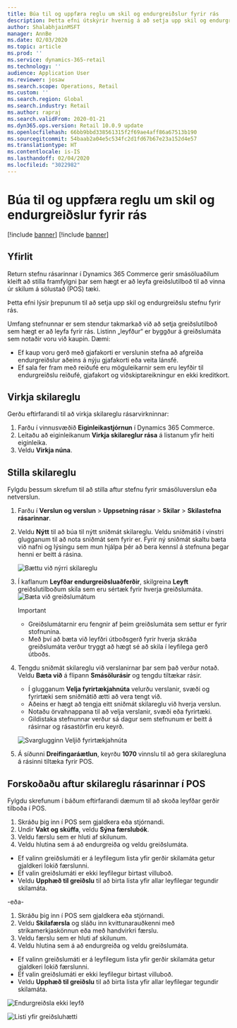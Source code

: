 ```yaml
---
title: Búa til og uppfæra reglu um skil og endurgreiðslur fyrir rás
description: Þetta efni útskýrir hvernig á að setja upp skil og endurgreiðslu stefnu fyrir rás.
author: ShalabhjainMSFT
manager: AnnBe
ms.date: 02/03/2020
ms.topic: article
ms.prod: ''
ms.service: dynamics-365-retail
ms.technology: ''
audience: Application User
ms.reviewer: josaw
ms.search.scope: Operations, Retail
ms.custom: ''
ms.search.region: Global
ms.search.industry: Retail
ms.author: rapraj
ms.search.validFrom: 2020-01-21
ms.dyn365.ops.version: Retail 10.0.9 update
ms.openlocfilehash: 66bb9bbd338561315f2f69ae4aff86a67513b190
ms.sourcegitcommit: 54baab2a04e5c534fc2d1fd67b67e23a152d4e57
ms.translationtype: HT
ms.contentlocale: is-IS
ms.lasthandoff: 02/04/2020
ms.locfileid: "3022982"
---
```

# <a name="create-and-update-a-returns-and-refunds-policy-for-a-channel"></a>Búa til og uppfæra reglu um skil og endurgreiðslur fyrir rás

[!include [banner](includes/banner.md)]
[!include [banner](includes/preview-banner.md)]


## <a name="overview"></a>Yfirlit

Return stefnu rásarinnar í Dynamics 365 Commerce gerir smásöluaðilum kleift að stilla framfylgni þar sem hægt er að leyfa greiðslutilboð til að vinna úr skilum á sölustað (POS) tæki.  

Þetta efni lýsir þrepunum til að setja upp skil og endurgreiðslu stefnu fyrir rás.

Umfang stefnunnar er sem stendur takmarkað við að setja greiðslutilboð sem hægt er að leyfa fyrir rás. Listinn „leyfður“ er byggður á greiðslumáta sem notaðir voru við kaupin. Dæmi:

- Ef kaup voru gerð með gjafakorti er verslunin stefna að afgreiða endurgreiðslur aðeins á nýju gjafakorti eða veita lánsfé. 
- Ef sala fer fram með reiðufé eru möguleikarnir sem eru leyfðir til endurgreiðslu reiðufé, gjafakort og viðskiptareikningur en ekki kreditkort. 


## <a name="enable-return-policy"></a>Virkja skilareglu

Gerðu eftirfarandi til að virkja skilareglu rásarvirkninnar:

1. Farðu í vinnusvæðið **Eiginleikastjórnun** í Dynamics 365 Commerce.
2. Leitaðu að eiginleikanum **Virkja skilareglur rása** á listanum yfir heiti eiginleika.
3. Veldu **Virkja núna**. 

## <a name="configure-return-policy"></a>Stilla skilareglu

Fylgdu þessum skrefum til að stilla aftur stefnu fyrir smásöluverslun eða netverslun.

1. Farðu í **Verslun og verslun** \> **Uppsetning rásar** \> **Skilar** \> **Skilastefna rásarinnar**.

2. Veldu **Nýtt** til að búa til nýtt sniðmát skilareglu. Veldu sniðmátið í vinstri glugganum til að nota sniðmát sem fyrir er. Fyrir ný sniðmát skaltu bæta við nafni og lýsingu sem mun hjálpa þér að bera kennsl á stefnuna þegar henni er beitt á rásina.

   ![Bættu við nýrri skilareglu](media/Return-policy-page1.png "Bæta við nýrri skilareglu")
     
   
3. Í kaflanum **Leyfðar endurgreiðsluaðferðir**, skilgreina **Leyft** greiðslutilboðum skila sem eru sértæk fyrir hverja greiðslumáta.
   ![Bæta við greiðslumátum](media/Return-policy-page2.PNG "Stilltu leyfðar greiðslumáta fyrir hverja greiðslugerð")
   
    > [!IMPORTANT]
    > - Greiðslumátarnir eru fengnir af þeim greiðslumáta sem settur er fyrir stofnunina.
    > - Með því að bæta við leyfðri útboðsgerð fyrir hverja skráða greiðslumáta verður tryggt að hægt sé að skila í leyfilega gerð útboðs.
    
4. Tengdu sniðmát skilareglu við verslanirnar þar sem það verður notað. Veldu **Bæta við** á flipann **Smásölurásir** og tengdu tiltækar rásir. 

    - Í glugganum **Velja fyrirtækjahnúta** velurðu verslanir, svæði og fyrirtæki sem sniðmátið ætti að vera tengt við.
    - Aðeins er hægt að tengja eitt sniðmát skilareglu við hverja verslun.
    - Notaðu örvahnappana til að velja verslanir, svæði eða fyrirtæki.
    - Gildistaka stefnunnar verður sá dagur sem stefnunum er beitt á rásirnar og rásastörfin eru keyrð. 

    ![Svarglugginn Veljið fyrirtækjahnúta](media/Return-policy-page3.PNG "Svarglugginn Veljið fyrirtækjahnúta")

5. Á síðunni **Dreifingaráætlun**, keyrðu **1070** vinnslu til að gera skilaregluna á rásinni tiltæka fyrir POS.

## <a name="preview-the-channel-return-policy-in-the-pos"></a>Forskoðaðu aftur skilareglu rásarinnar í POS

Fylgdu skrefunum í báðum eftirfarandi dæmum til að skoða leyfðar gerðir tilboða í POS.

1. Skráðu þig inn í POS sem gjaldkera eða stjórnandi.
2. Undir **Vakt og skúffa**, veldu **Sýna færslubók**.
3. Veldu færslu sem er hluti af skilunum. 
4. Veldu hlutina sem á að endurgreiða og veldu greiðslumáta.  
- Ef valinn greiðslumáti er á leyfilegum lista yfir gerðir skilamáta getur gjaldkeri lokið færslunni.
- Ef valin greiðslumáti er ekki leyfilegur birtast villuboð.
- Veldu **Upphæð til greiðslu** til að birta lista yfir allar leyfilegar tegundir skilamáta.

-eða-

1. Skráðu þig inn í POS sem gjaldkera eða stjórnandi.
2. Veldu **Skilafærsla** og sláðu inn kvittunarauðkenni með strikamerkjaskönnun eða með handvirkri færslu. 
3. Veldu færslu sem er hluti af skilunum. 
4. Veldu hlutina sem á að endurgreiða og veldu greiðslumáta.  
- Ef valinn greiðslumáti er á leyfilegum lista yfir gerðir skilamáta getur gjaldkeri lokið færslunni.
- Ef valin greiðslumáti er ekki leyfilegur birtast villuboð.
- Veldu **Upphæð til greiðslu** til að birta lista yfir allar leyfilegar tegundir skilamáta.

![Endurgreiðsla ekki leyfð](media/Return-policy-page6.png "Gerð endurgreiðslu ekki leyfð")



![Listi yfir greiðsluhætti](media/Return-policy-page5.PNG "Gerðir endurgreiðslu ekki leyfð")
